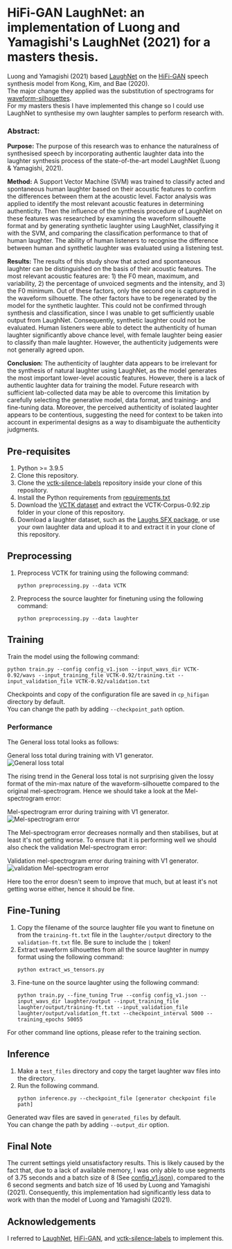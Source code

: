 # HiFi-GAN LaughNet: an implementation of Luong and Yamagishi's LaughNet (2021) for a masters thesis.

Luong and Yamagishi (2021) based [LaughNet](https://arxiv.org/abs/2110.04946) on the [HiFi-GAN](https://arxiv.org/abs/2010.05646) speech synthesis model from Kong, Kim, and Bae (2020).<br/>
The major change they applied was the substitution of spectrograms for [waveform-silhouettes](https://github.com/nii-yamagishilab/waveform-silhouette-module).<br/>
For my masters thesis I have implemented this change so I could use LaughNet to synthesise my own laughter samples to perform research with.

### Abstract:

**Purpose:** The purpose of this research was to enhance the naturalness of synthesised speech by incorporating authentic laughter data into the laughter synthesis process of the state-of-the-art model LaughNet (Luong & Yamagishi, 2021).

**Method:** A Support Vector Machine (SVM) was trained to classify acted and spontaneous human laughter based on their acoustic features to confirm the differences between them at the acoustic level. Factor analysis was applied to identify the most relevant acoustic features in determining authenticity. Then the influence of the synthesis procedure of LaughNet on these features was researched by examining the waveform silhouette format and by generating synthetic laughter using LaughNet, classifying it with the SVM, and comparing the classification performance to that of human laughter. The ability of human listeners to recognise the difference between human and synthetic laughter was evaluated using a listening test.

**Results:** The results of this study show that acted and spontaneous laughter can be distinguished on the basis of their acoustic features. The most relevant acoustic features are: 1) the F0 mean, maximum, and variability, 2) the percentage of unvoiced segments and the intensity, and 3) the F0 minimum. Out of these factors, only the second one is captured in the waveform silhouette. The other factors have to be regenerated by the model for the synthetic laughter. This could not be confirmed through synthesis and classification, since I was unable to get sufficiently usable output from LaughNet. Consequently, synthetic laughter could not be evaluated. Human listeners were able to detect the authenticity of human laughter significantly above chance level, with female laughter being easier to classify than male laughter. However, the authenticity judgements were not generally agreed upon.

**Conclusion:** The authenticity of laughter data appears to be irrelevant for the synthesis of natural laughter using LaughNet, as the model generates the most important lower-level acoustic features. However, there is a lack of authentic laughter data for training the model. Future research with sufficient lab-collected data may be able to overcome this limitation by carefully selecting the generative model, data format, and training- and fine-tuning data. Moreover, the perceived authenticity of isolated laughter appears to be contentious, suggesting the need for context to be taken into account in experimental designs as a way to disambiguate the authenticity judgments.


## Pre-requisites
1. Python >= 3.9.5
2. Clone this repository.
3. Clone the [vctk-silence-labels](https://github.com/nii-yamagishilab/vctk-silence-labels) repository inside your clone of this repository.
4. Install the Python requirements from [requirements.txt](requirements.txt)
5. Download the [VCTK dataset](https://datashare.ed.ac.uk/handle/10283/3443) and extract the VCTK-Corpus-0.92.zip folder in your clone of this repository.
6. Download a laughter dataset, such as the [Laughs SFX package](https://assetstore.unity.com/packages/audio/sound-fx/voices/laughs-sfx-111509), or use your own laughter data and upload it to and extract it in your clone of this repository.

## Preprocessing
1. Preprocess VCTK for training using the following command:
	```
	python preprocessing.py --data VCTK
	```
2. Preprocess the source laughter for finetuning using the following command:
	```
	python preprocessing.py --data laughter
	```

## Training
Train the model using the following command:
```
python train.py --config config_v1.json --input_wavs_dir VCTK-0.92/wavs --input_training_file VCTK-0.92/training.txt --input_validation_file VCTK-0.92/validation.txt
```

Checkpoints and copy of the configuration file are saved in `cp_hifigan` directory by default.<br>
You can change the path by adding `--checkpoint_path` option.

### Performance
The General loss total looks as follows:  

General loss total during training with V1 generator.<br>
![General loss total](./GLT.png)

The rising trend in the General loss total is not surprising given the lossy format of the min-max nature of the waveform-silhouette compared to the original mel-spectrogram.
Hence we should take a look at the Mel-spectrogram error:

Mel-spectrogram error during training with V1 generator.<br>
![Mel-spectrogram error](./MSE.png)

The Mel-spectrogram error decreases normally and then stabilises, but at least it's not getting worse.
To ensure that it is performing well we should also check the validation Mel-spectrogram error:

Validation mel-spectrogram error during training with V1 generator.<br>
![validation Mel-spectrogram error](./VMSE.png)

Here too the error doesn't seem to improve that much, but at least it's not getting worse either, hence it should be fine.

## Fine-Tuning
1. Copy the filename of the source laughter file you want to finetune on from the `training-ft.txt` file in the `laughter/output` directory to the `validation-ft.txt` file. Be sure to include the `|` token!
2. Extract waveform silhouettes from all the source laughter in numpy format using the following command:
    ```
    python extract_ws_tensors.py
    ```
3. Fine-tune on the source laughter using the following command: 
    ```
    python train.py --fine_tuning True --config config_v1.json --input_wavs_dir laughter/output --input_training_file laughter/output/training-ft.txt --input_validation_file laughter/output/validation_ft.txt --checkpoint_interval 5000 --training_epochs 50055
    ```

For other command line options, please refer to the training section.

## Inference
1. Make a `test_files` directory and copy the target laughter wav files into the directory.
2. Run the following command.
    ```
    python inference.py --checkpoint_file [generator checkpoint file path]
    ```
Generated wav files are saved in `generated_files` by default.<br>
You can change the path by adding `--output_dir` option.

## Final Note
The current settings yield unsatisfactory results. This is likely caused by the fact that, due to a lack of available memory, I was only able to use segments of 3.75 seconds and a batch size of 8 (See [config_v1.json](./config_v1.json)), compared to the 6 second segments and batch size of 16 used by Luong and Yamagishi (2021).
Consequently, this implementation had significantly less data to work with than the model of Luong and Yamagishi (2021).

## Acknowledgements
I referred to [LaughNet](https://arxiv.org/abs/2110.04946), [HiFi-GAN](https://arxiv.org/abs/2010.05646),
and [vctk-silence-labels](https://github.com/nii-yamagishilab/vctk-silence-labels) to implement this.

